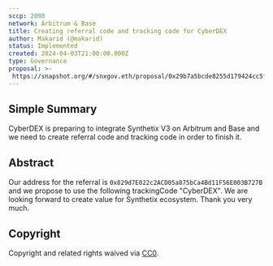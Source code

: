 ```yaml
---
sccp: 2098
network: Arbitrum & Base
title: Creating referral code and tracking code for CyberDEX
author: Makarid (@makarid)
status: Implemented
created: 2024-04-03T21:00:00.000Z
type: Governance
proposal: >-
 https://snapshot.org/#/snxgov.eth/proposal/0x29b7a5bcde8255d179424cc5f839cdc6e5383ab3309b9f549a2e89922c06213d
---
```


## Simple Summary

CyberDEX is preparing to integrate Synthetix V3 on Arbitrum and Base and we need to create referral code and tracking code in order to finish it.

## Abstract

Our address for the referral is `0x829d7E022c2ACD05a875bCa4Bd11F56E003B727B` and we propose to use the following trackingCode "CyberDEX". 
We are looking forward to create value for Synthetix ecosystem. Thank you very much.

## Copyright

Copyright and related rights waived via [CC0](https://creativecommons.org/publicdomain/zero/1.0/).
